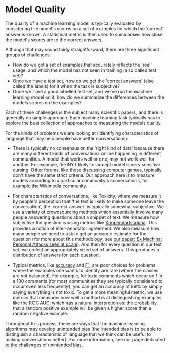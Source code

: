 # Model Quality

The quality of a machine learning model is typically evaluated by considering the model's scores on a set of examples for which the 'correct' answer is known. A statistical metric is then used to summarises how close the model's scores are to the correct answers.

Although that may sound fairly straightforward, there are three significant groups of challenges:

 * How do we get a set of examples that accurately reflects the 'real' usage, and which the model has not seen in training (a so called test set)?
 * Once we have a test set, how do we get the 'correct answers' (also called the labels) for it when the task is subjective?
 * Once we have a good labelled test set, and we've run the machine learning model on it, how do we summarize the differences between the models scores on the examples?

Each of these challenges is the subject many scientific papers, and there is generally no simple approach. Each machine learning task typically has to explore the best collection of approaches to measuring the models quality.

For the kinds of problems we are looking at (identifying characteristics of language that may help people have better conversations):

 * There is typically no consensus on the 'right kind of data' because there are many different kinds of conversations online happening in different communities. A model that works well or one, may not work well for another. For example, the NYT likely-to-accept model is very sensitive cursing. Other forums, like those discussing computer games, typically don't have the same strict criteria. Our approach here is to measure models according to a particular community's conversations, for example the Wikimedia community.

 * For characteristics of conversations, like Toxicity, where we measure it by people's perception that 'the text is likely to make someone leave the conversation', the 'correct answer' is typically somewhat subjective. We use a variety of crowdsourcing methods which essentially involve many people answering questions about a snippet of text.
 We measure how subjective the question is using metrics like [Krippendorfs alpha](https://en.wikipedia.org/wiki/Krippendorff%27s_alpha). This provides a notion of inter-annotator agreement. We also measure how many people we need to ask to get an accurate estimate for the question (for more about this methodology, see [our paper: Ex Machina: Personal Attacks seen at scale](https://arxiv.org/abs/1610.08914)). And then for every question in our test set, we collect an appropriately sized set of answers. This produces a distribution of answers for each question.

 * Typical metrics, like [accuracy](https://en.wikipedia.org/wiki/Accuracy_and_precision) and [F1](https://en.wikipedia.org/wiki/F1_score), are poor choices for problems where the examples one wants to identity are rare (where the classes are not balanced). For example, for toxic comments which occur on 1 in a 100 comments (for most communities they are typically considered to occur even less frequently), you can get an accuracy of 99% by simply saying everything is not toxic. To get a more meaningful metric, we use metrics that measures how well a method is at distinguishing examples, like the [ROC AUC](https://en.wikipedia.org/wiki/Receiver_operating_characteristic); which has a natural interpretion as: the probability that a random positive example will be given a higher score than a random negative example.

Throughout this process, there are ways that the machine learning algorithms may develop unintended bias (the intended bias is to be able to distinguish a characteristic of language that we think can be useful to making conversations better). For more information, see our page dedicated to [the challenges of unintended bias](bias.md).
